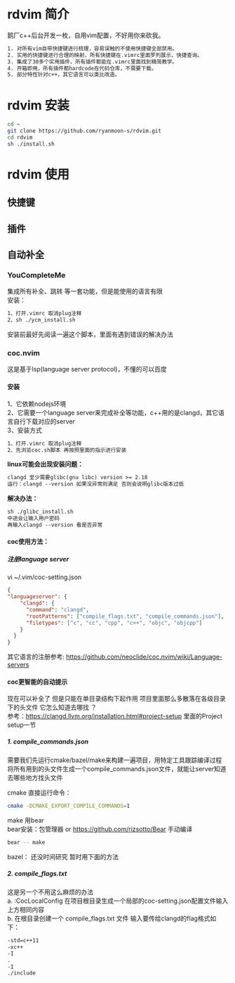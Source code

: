 # rdvim 简介
鹅厂c++后台开发一枚，自用vim配置，不好用你来砍我。  
```txt
1. 对所有vim自带快捷键进行梳理，容易误触的不使用快捷键全部禁用。
2. 实用的快捷键进行合理的映射，所有快捷键在.vimrc里面罗列展示，快捷查询。
3. 集成了30多个实用插件，所有插件都能在.vimrc里面找到精简教学。
4. 开箱即用，所有插件都hardcode在代码仓库，不需要下载。
5. 部分特性针对c++，其它语言可以类比改造。
```

# rdvim 安装
```bash
cd ~
git clone https://github.com/ryanmoon-s/rdvim.git
cd rdvim
sh ./install.sh
```

# rdvim 使用
## 快捷键

## 插件


## 自动补全
### YouCompleteMe
集成所有补全、跳转 等一套功能，但是能使用的语言有限  
安装：
```txt
1、打开.vimrc 取消plug注释  
2、sh ./ycm_install.sh  
```

安装前最好先阅读一遍这个脚本，里面有遇到错误的解决办法  

### coc.nvim
这是基于lsp(language server protocol)，不懂的可以百度
#### 安装
1、它依赖nodejs环境   
2、它需要一个language server来完成补全等功能，c++用的是clangd，其它语言自行下载对应的server  
3、安装方式   
```txt
1、打开.vimrc 取消plug注释
2、先浏览coc.sh脚本 再按照里面的指示进行安装
```

**linux可能会出现安装问题：**  
```txt
clangd 至少需要glibc(gnu libc) version >= 2.18
运行：clangd --version 如果没异常则满足 否则会说明glibc版本过低
```
**解决办法：**  
```txt
sh ./glibc_install.sh   
中途会让输入用户密码
再输入clangd --version 看是否异常
```

#### coc使用方法：
##### 注册language server
vi ~/.vim/coc-setting.json   
```json
{
"languageserver": {
    "clangd": {
      "command": "clangd",
      "rootPatterns": ["compile_flags.txt", "compile_commands.json"],
      "filetypes": ["c", "cc", "cpp", "c++", "objc", "objcpp"]
    }
  }
}
```

其它语言的注册参考: https://github.com/neoclide/coc.nvim/wiki/Language-servers

#### coc更智能的自动提示

现在可以补全了 但是只能在单目录结构下起作用 项目里面那么多散落在各级目录下的头文件 它怎么知道去哪找 ？  
参考：https://clangd.llvm.org/installation.html#project-setup  里面的Project setup一节  

##### 1. compile_commands.json
需要我们先运行cmake/bazel/make来构建一遍项目，用特定工具跟踪编译过程 将所有用到的头文件生成一个compile_commands.json文件，就能让server知道去哪些地方找头文件  

cmake 直接运行命令：
```bash
cmake -DCMAKE_EXPORT_COMPILE_COMMANDS=1
```

make 用bear  
bear安装：包管理器 or https://github.com/rizsotto/Bear 手动编译  
```bash
bear -- make 
```

bazel： 
还没时间研究 暂时用下面的方法  

##### 2. compile_flags.txt
这是另一个不用这么麻烦的办法  
a. :CocLocalConfig 在项目根目录生成一个局部的coc-setting.json配置文件输入上方相同内容  
b. 在根目录创建一个 compile_flags.txt 文件 输入要传给clangd的flag格式如下：  
```txt
-std=c++11
-xc++
-I
.
-I
./include
```
